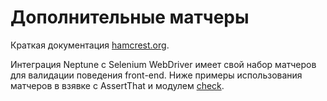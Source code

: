 # Дополнительные матчеры

Краткая документация [hamcrest.org](http://hamcrest.org/).

Интеграция Neptune с Selenium WebDriver имеет свой набор матчеров для валидации поведения front-end. Ниже
примеры использования матчеров в взявке с AssertThat и модулем [check](./../../../check/doc/rus/README.MD).